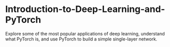 # Introduction-to-Deep-Learning-and-PyTorch
Explore some of the most popular applications of deep learning, understand what PyTorch is, and use PyTorch to build a simple single-layer network.
